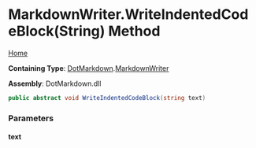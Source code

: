 # MarkdownWriter\.WriteIndentedCodeBlock\(String\) Method

[Home](../../../README.md)

**Containing Type**: [DotMarkdown](../../README.md)\.[MarkdownWriter](../README.md)

**Assembly**: DotMarkdown\.dll

```csharp
public abstract void WriteIndentedCodeBlock(string text)
```

### Parameters

#### text

